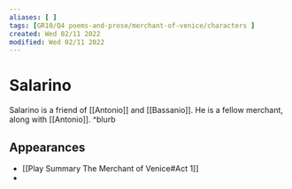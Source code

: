 ```yaml
---
aliases: [ ]
tags: [GR10/Q4 poems-and-prose/merchant-of-venice/characters ]
created: Wed 02/11 2022
modified: Wed 02/11 2022
---
```

# Salarino
Salarino is a friend of [[Antonio]] and [[Bassanio]]. He is a fellow merchant, along with [[Antonio]]. ^blurb

## Appearances 
- [[Play Summary The Merchant of Venice#Act 1]]
- 